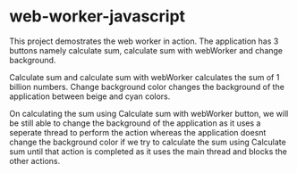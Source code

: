 # web-worker-javascript

This project demostrates the web worker in action. 
The application has 3 buttons namely calculate sum, calculate sum with webWorker and change background.

Calculate sum and calculate sum with webWorker calculates the sum of 1 billion numbers. Change background color changes the background of the application between beige and cyan colors.

On calculating the sum using Calculate sum with webWorker button, we will be still able to change the background of the application as it uses a seperate thread to perform the action whereas the application doesnt change the background color if we try to calculate the sum using Calculate sum until that action is completed as it uses the main thread and blocks the other actions.